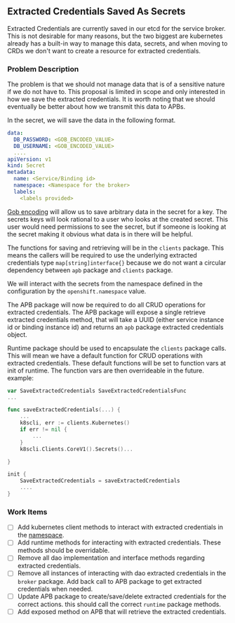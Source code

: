 ## Extracted Credentials Saved As Secrets

Extracted Credentials are currently saved in our etcd for the service broker. This is not desirable for many reasons, but the two biggest are kubernetes already has a built-in way to manage this data, secrets, and when moving to CRDs we don't want to create a resource for extracted credentials.

### Problem Description
The problem is that we should not manage data that is of a sensitive nature if we do not have to. This proposal is limited in scope and only interested in how we save the extracted credentials. It is worth noting that we should eventually be better about how we transmit this data to APBs. 

In the secret, we will save the data in the following format.
```yaml
data:
  DB_PASSWORD: <GOB_ENCODED_VALUE>
  DB_USERNAME: <GOB_ENCODED_VALUE>
  ....
apiVersion: v1
kind: Secret
metadata:
  name: <Service/Binding id>
  namespace: <Namespace for the broker>
  labels:
    <labels provided>
```

[Gob encoding](https://godoc.org/encoding/gob) will allow us to save arbitrary data in the secret for a key. The secrets keys will look rational to a user who looks at the created secret. This user would need permissions to see the secret, but if someone is looking at the secret making it obvious what data is in there will be helpful. 

The functions for saving and retrieving will be in the `clients` package. This means the callers will be required to use the underlying extracted credentials type `map[string]interface{}` because we do not want a circular dependency between `apb` package and `clients` package. 

We will interact with the secrets from the namespace defined in the configuration by the `openshift.namespace` value. 

The APB package will now be required to do all CRUD operations for extracted credentials. The APB package will expose a single retrieve extracted credentials method, that will take a UUID (either service instance id or binding instance id) and returns an `apb` package extracted credentials object.

Runtime package should be used to encapsulate the `clients` package calls. This will mean we have a default function for CRUD operations with extracted credentials. These default functions will be set to function vars at init of runtime. The function vars are then overrideable in the future. example:
```go
var SaveExtractedCredentials SaveExtractedCredentialsFunc
...

func saveExtractedCredentials(...) {
    ...
    k8scli, err := clients.Kubernetes()
    if err != nil {
        ...
    }
    k8scli.Clients.CoreV1().Secrets()...

}

init {
    SaveExtractedCredentials = saveExtractedCredentials
    ....
}
```


### Work Items
- [ ] Add kubernetes client methods to interact with extracted credentials in the [namespace](https://github.com/openshift/ansible-service-broker/blob/master/docs/config.md#openshift-configuration). 
- [ ] Add runtime methods for interacting with extracted credentials. These methods should be overridable. 
- [ ] Remove all dao implementation and interface methods regarding extracted credentials.
- [ ] Remove all instances of interacting with dao extracted credentials in the `broker` package. Add back call to APB package to get extracted credentials when needed.
- [ ] Update APB package to create/save/delete extracted credentials for the correct actions. this should call the correct `runtime` package methods.
- [ ] Add exposed method on APB  that will retrieve the extracted credentials.